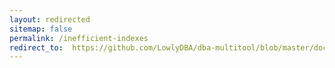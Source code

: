 ```yaml
---
layout: redirected
sitemap: false
permalink: /inefficient-indexes
redirect_to:  https://github.com/LowlyDBA/dba-multitool/blob/master/docs/sp_sizeoptimiser.md#inefficient-indexes
---
```

